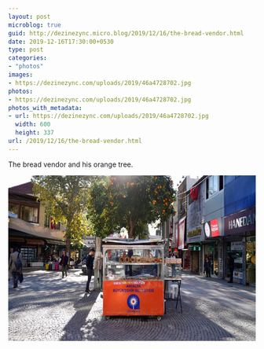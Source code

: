 ```yaml
---
layout: post
microblog: true
guid: http://dezinezync.micro.blog/2019/12/16/the-bread-vendor.html
date: 2019-12-16T17:30:00+0530
type: post
categories:
- "photos"
images:
- https://dezinezync.com/uploads/2019/46a4728702.jpg
photos:
- https://dezinezync.com/uploads/2019/46a4728702.jpg
photos_with_metadata:
- url: https://dezinezync.com/uploads/2019/46a4728702.jpg
  width: 600
  height: 337
url: /2019/12/16/the-bread-vendor.html
---
```

The bread vendor and his orange tree. 

<img src="/uploads/2019/46a4728702.jpg" width="600" height="337" alt="" />
